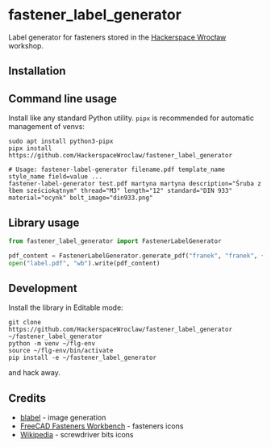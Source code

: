 # fastener_label_generator

Label generator for fasteners stored in the [Hackerspace Wrocław](https://www.hswro.org/) workshop.

## Installation

## Command line usage

Install like any standard Python utility. `pipx` is recommended for automatic management of venvs:

```shell
sudo apt install python3-pipx
pipx install https://github.com/HackerspaceWroclaw/fastener_label_generator

# Usage: fastener-label-generator filename.pdf template_name style_name field=value ...
fastener-label-generator test.pdf martyna martyna description="Śruba z łbem sześciokątnym" thread="M3" length="12" standard="DIN 933" material="ocynk" bolt_image="din933.png"
```

## Library usage

```python
from fastener_label_generator import FastenerLabelGenerator

pdf_content = FastenerLabelGenerator.generate_pdf("franek", "franek", {"thread": "M3"})
open("label.pdf", "wb").write(pdf_content)
```

## Development

Install the library in Editable mode:

```shell
git clone https://github.com/HackerspaceWroclaw/fastener_label_generator ~/fastener_label_generator
python -m venv ~/flg-env
source ~/flg-env/bin/activate
pip install -e ~/fastener_label_generator
```

and hack away.

## Credits

- [blabel](https://github.com/Edinburgh-Genome-Foundry/blabel) - image generation
- [FreeCAD Fasteners Workbench](https://github.com/shaise/FreeCAD_FastenersWB/) - fasteners icons
- [Wikipedia](https://de.wikipedia.org/wiki/Liste_der_Schraubenkopfantriebe) - screwdriver bits icons
